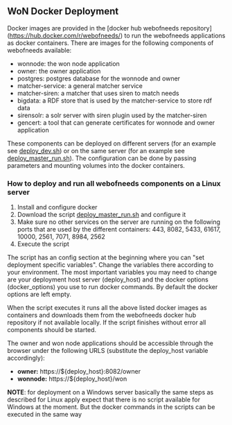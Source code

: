 ## WoN Docker Deployment

Docker images are provided in the [docker hub webofneeds repository] (https://hub.docker.com/r/webofneeds/) to run
the webofneeds applications as docker containers. There are images for the following components of webofneeds available:

* wonnode: the won node application
* owner: the owner application
* postgres: postgres database for the wonnode and owner
* matcher-service: a general matcher service
* matcher-siren: a matcher that uses siren to match needs
* bigdata: a RDF store that is used by the matcher-service to store rdf data
* sirensolr: a solr server with siren plugin used by the matcher-siren
* gencert: a tool that can generate certificates for wonnode and owner application

These components can be deployed on different servers (for an example see [deploy_dev.sh](deploy_dev.sh)) or on the
same server (for an example see [deploy_master_run.sh](deploy_master_run.sh)). The configuration can be done by
passing parameters and mounting volumes into the docker containers.


### How to deploy and run all webofneeds components on a Linux server

1. Install and configure docker
2. Download the script [deploy_master_run.sh](deploy_master_run.sh) and configure it
3. Make sure no other services on the server are running on the following ports that are used by the different
containers: 443, 8082, 5433, 61617, 10000, 2561, 7071, 8984, 2562
3. Execute the script

The script has an config section at the beginning where you can "set deployment specific variables". Change the
variables there according to your environment. The most important variables you may need to change are your deployment
host server (deploy_host) and the docker options (docker_options) you use to run docker commands. By default the
docker options are left empty.

When the script executes it runs all the above listed docker images as containers and downloads them from the
webofneeds docker hub repository if not available locally. If the script finishes without error all components
should be started.

The owner and won node applications should be accessible through the browser under the following URLS (substitute the
 deploy_host variable accordingly):

* **owner:** https://${deploy_host}:8082/owner
* **wonnode:** https://${deploy_host}/won


**NOTE**: for deployment on a Windows server basically the same steps as described for Linux apply expect that there is
no script available for Windows at the moment. But the docker commands in the scripts can be executed in the same way






